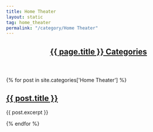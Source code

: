 ```yaml
---
title: Home Theater
layout: static
tag: home_theater
permalink: "/category/Home Theater"
---
```


<!-- Home Automation Categories -->

<section>
	<a href="{{ site.baseurl }}/category/{{ page.title }}">
      <header class="major">
	   <h2>{{ page.title }} Categories</h2>
	  </header>
	</a>
<div class="posts">
{% for post in site.categories['Home Theater'] %}
	<article>
	  <div class="article-image" style='background-image: url("{{ site.baseurl }}/assets/images/grid-ws2/{{ post.short_title }}.jpg");'>
			<div class="overlay"><a href="{{ site.baseurl }}{{ post.url }}">
			  <h2>{{ post.title }}</h2></a>
			</div>
	  </div>
	  <p>{{ post.excerpt }}</p>
	</article>	
{% endfor %}
</div>
</section>